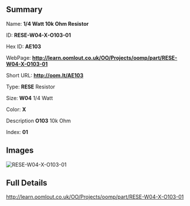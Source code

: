 

## Summary
 
Name: __1/4 Watt 10k Ohm Resistor__

ID: __RESE-W04-X-O103-01__

Hex ID: __AE103__

WebPage: __http://learn.oomlout.co.uk/OO/Projects/oomp/part/RESE-W04-X-O103-01__

Short URL: __http://oom.lt/AE103__


Type: __RESE__ Resistor 

Size: __W04__ 1/4 Watt 

Color: __X__  

Description __O103__ 10k Ohm 

Index: __01__


## Images
![RESE-W04-X-O103-01](http://oomlout.com/oomp-gen/parts/RESE-W04-X-O103-01/RESE-W04-X-O103-01_420.jpg)



## Full Details

 http://learn.oomlout.co.uk/OO/Projects/oomp/part/RESE-W04-X-O103-01














